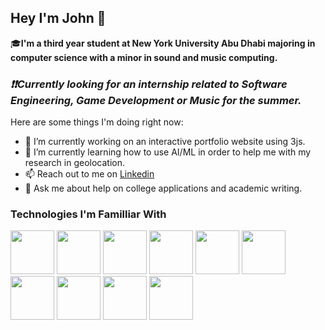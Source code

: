 ## Hey I'm John 👋
:mortar_board:**I'm a third year student at New York University Abu Dhabi majoring in computer science with a minor in sound and music computing.**

### *****:exclamation::exclamation:Currently looking for an internship related to Software Engineering, Game Development or Music for the summer.*****

Here are some things I'm doing right now:

- 🔭 I’m currently working on an interactive portfolio website using 3js.
- 🌱 I’m currently learning how to use AI/ML in order to help me with my research in geolocation.
- 📫 Reach out to me on [Linkedin](https://www.linkedin.com/in/john-yun-moe-a2b152230/)
- 💬 Ask me about help on college applications and academic writing.

### Technologies I'm Familliar With
<div>
   <img src="https://cdn.jsdelivr.net/gh/devicons/devicon@latest/icons/python/python-original.svg" style = "height:70px;width:70px" />
   <img src="https://cdn.jsdelivr.net/gh/devicons/devicon@latest/icons/cplusplus/cplusplus-original.svg" style = "height:70px;width:70px" />
   <img src="https://cdn.jsdelivr.net/gh/devicons/devicon@latest/icons/html5/html5-plain-wordmark.svg" style = "height:70px;width:70px" />
   <img src="https://cdn.jsdelivr.net/gh/devicons/devicon@latest/icons/css3/css3-plain-wordmark.svg" style = "height:70px;width:70px" />
   <img src="https://cdn.jsdelivr.net/gh/devicons/devicon@latest/icons/javascript/javascript-plain.svg" style = "height:70px;width:70px" />
   <img src="https://cdn.jsdelivr.net/gh/devicons/devicon@latest/icons/c/c-original.svg" style = "height:70px;width:70px" />
   <img src="https://cdn.jsdelivr.net/gh/devicons/devicon@latest/icons/csharp/csharp-original.svg" style = "height:70px;width:70px" />
   <img src="https://cdn.jsdelivr.net/gh/devicons/devicon@latest/icons/docker/docker-original.svg" style = "height:70px;width:70px"  />
   <img src="https://cdn.jsdelivr.net/gh/devicons/devicon@latest/icons/unity/unity-original.svg" style = "height:70px;width:70px" />
   <img src="https://cdn.jsdelivr.net/gh/devicons/devicon@latest/icons/react/react-original.svg" style = "height:70px;width:70px" />
</div>





